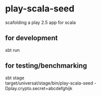 # play-scala-seed
scafolding a play 2.5 app  for scala

## for development
sbt run
## for testing/benchmarking
sbt stage     
target/universal/stage/bin/play-scala-seed -Dplay.crypto.secret=abcdefghijk
